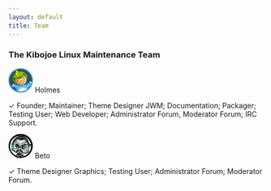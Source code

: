 ```yaml
---
layout: default
title: Team
---
```


<h3>The Kibojoe Linux Maintenance Team</h3>

<a href="http://www.auplod.com/u/olpdua9cd00.png"><img src="/img/holmes.png" width="48" height="48"></a> Holmes

✓ Founder; Maintainer; Theme Designer JWM; Documentation; Packager; Testing User; Web Developer; Administrator Forum, Moderator Forum; IRC Support.

<a href="http://www.auplod.com/u/duopla9cd01.png"><img src="/img/beto.png" width="48" height="48"></a> Beto

✓ Theme Designer Graphics; Testing User; Administrator Forum; Moderator Forum.
